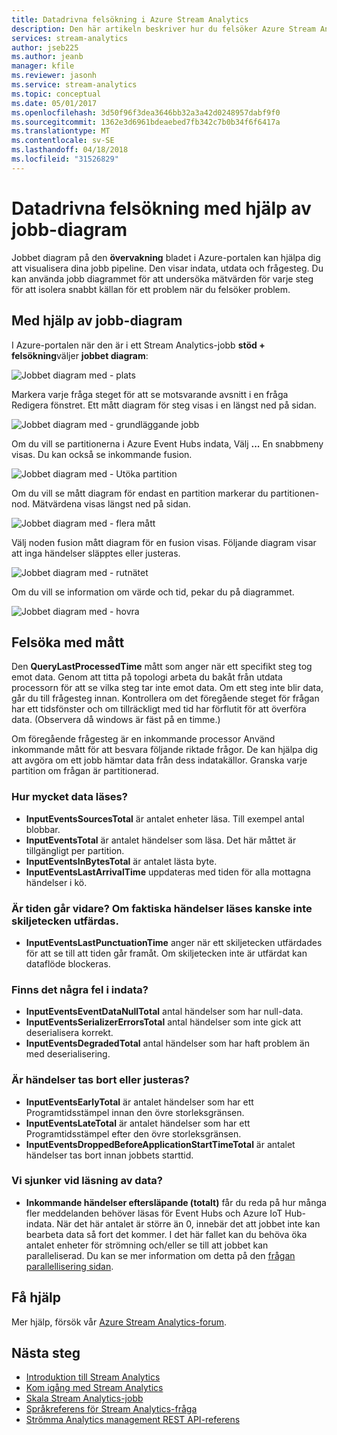 ```yaml
---
title: Datadrivna felsökning i Azure Stream Analytics
description: Den här artikeln beskriver hur du felsöker Azure Stream Analytics-jobbet med jobb diagram och mått i Azure-portalen.
services: stream-analytics
author: jseb225
ms.author: jeanb
manager: kfile
ms.reviewer: jasonh
ms.service: stream-analytics
ms.topic: conceptual
ms.date: 05/01/2017
ms.openlocfilehash: 3d50f96f3dea3646bb32a3a42d0248957dabf9f0
ms.sourcegitcommit: 1362e3d6961bdeaebed7fb342c7b0b34f6f6417a
ms.translationtype: MT
ms.contentlocale: sv-SE
ms.lasthandoff: 04/18/2018
ms.locfileid: "31526829"
---
```

# <a name="data-driven-debugging-by-using-the-job-diagram"></a>Datadrivna felsökning med hjälp av jobb-diagram

Jobbet diagram på den **övervakning** bladet i Azure-portalen kan hjälpa dig att visualisera dina jobb pipeline. Den visar indata, utdata och frågesteg. Du kan använda jobb diagrammet för att undersöka mätvärden för varje steg för att isolera snabbt källan för ett problem när du felsöker problem.

## <a name="using-the-job-diagram"></a>Med hjälp av jobb-diagram

I Azure-portalen när den är i ett Stream Analytics-jobb **stöd + felsökning**väljer **jobbet diagram**:

![Jobbet diagram med - plats](./media/stream-analytics-job-diagram-with-metrics/stream-analytics-job-diagram-with-metrics-portal-1.png)

Markera varje fråga steget för att se motsvarande avsnitt i en fråga Redigera fönstret. Ett mått diagram för steg visas i en längst ned på sidan.

![Jobbet diagram med - grundläggande jobb](./media/stream-analytics-job-diagram-with-metrics/stream-analytics-job-diagram-with-metrics-portal-2.png)

Om du vill se partitionerna i Azure Event Hubs indata, Välj **...** En snabbmeny visas. Du kan också se inkommande fusion.

![Jobbet diagram med - Utöka partition](./media/stream-analytics-job-diagram-with-metrics/stream-analytics-job-diagram-with-metrics-portal-3.png)

Om du vill se mått diagram för endast en partition markerar du partitionen-nod. Mätvärdena visas längst ned på sidan.

![Jobbet diagram med - flera mått](./media/stream-analytics-job-diagram-with-metrics/stream-analytics-job-diagram-with-metrics-portal-4.png)

Välj noden fusion mått diagram för en fusion visas. Följande diagram visar att inga händelser släpptes eller justeras.

![Jobbet diagram med - rutnätet](./media/stream-analytics-job-diagram-with-metrics/stream-analytics-job-diagram-with-metrics-portal-5.png)

Om du vill se information om värde och tid, pekar du på diagrammet.

![Jobbet diagram med - hovra](./media/stream-analytics-job-diagram-with-metrics/stream-analytics-job-diagram-with-metrics-portal-6.png)

## <a name="troubleshoot-by-using-metrics"></a>Felsöka med mått

Den **QueryLastProcessedTime** mått som anger när ett specifikt steg tog emot data. Genom att titta på topologi arbeta du bakåt från utdata processorn för att se vilka steg tar inte emot data. Om ett steg inte blir data, går du till frågesteg innan. Kontrollera om det föregående steget för frågan har ett tidsfönster och om tillräckligt med tid har förflutit för att överföra data. (Observera då windows är fäst på en timme.)
 
Om föregående frågesteg är en inkommande processor Använd inkommande mått för att besvara följande riktade frågor. De kan hjälpa dig att avgöra om ett jobb hämtar data från dess indatakällor. Granska varje partition om frågan är partitionerad.
 
### <a name="how-much-data-is-being-read"></a>Hur mycket data läses?

*   **InputEventsSourcesTotal** är antalet enheter läsa. Till exempel antal blobbar.
*   **InputEventsTotal** är antalet händelser som läsa. Det här måttet är tillgängligt per partition.
*   **InputEventsInBytesTotal** är antalet lästa byte.
*   **InputEventsLastArrivalTime** uppdateras med tiden för alla mottagna händelser i kö.
 
### <a name="is-time-moving-forward-if-actual-events-are-read-punctuation-might-not-be-issued"></a>Är tiden går vidare? Om faktiska händelser läses kanske inte skiljetecken utfärdas.

*   **InputEventsLastPunctuationTime** anger när ett skiljetecken utfärdades för att se till att tiden går framåt. Om skiljetecken inte är utfärdat kan dataflöde blockeras.
 
### <a name="are-there-any-errors-in-the-input"></a>Finns det några fel i indata?

*   **InputEventsEventDataNullTotal** antal händelser som har null-data.
*   **InputEventsSerializerErrorsTotal** antal händelser som inte gick att deserialisera korrekt.
*   **InputEventsDegradedTotal** antal händelser som har haft problem än med deserialisering.
 
### <a name="are-events-being-dropped-or-adjusted"></a>Är händelser tas bort eller justeras?

*   **InputEventsEarlyTotal** är antalet händelser som har ett Programtidsstämpel innan den övre storleksgränsen.
*   **InputEventsLateTotal** är antalet händelser som har ett Programtidsstämpel efter den övre storleksgränsen.
*   **InputEventsDroppedBeforeApplicationStartTimeTotal** är antalet händelser tas bort innan jobbets starttid.
 
### <a name="are-we-falling-behind-in-reading-data"></a>Vi sjunker vid läsning av data?

*   **Inkommande händelser eftersläpande (totalt)** får du reda på hur många fler meddelanden behöver läsas för Event Hubs och Azure IoT Hub-indata. När det här antalet är större än 0, innebär det att jobbet inte kan bearbeta data så fort det kommer. I det här fallet kan du behöva öka antalet enheter för strömning och/eller se till att jobbet kan paralleliserad. Du kan se mer information om detta på den [frågan parallellisering sidan](https://docs.microsoft.com/azure/stream-analytics/stream-analytics-parallelization). 


## <a name="get-help"></a>Få hjälp
Mer hjälp, försök vår [Azure Stream Analytics-forum](https://social.msdn.microsoft.com/Forums/azure/home?forum=AzureStreamAnalytics). 

## <a name="next-steps"></a>Nästa steg
* [Introduktion till Stream Analytics](stream-analytics-introduction.md)
* [Kom igång med Stream Analytics](stream-analytics-real-time-fraud-detection.md)
* [Skala Stream Analytics-jobb](stream-analytics-scale-jobs.md)
* [Språkreferens för Stream Analytics-fråga](https://msdn.microsoft.com/library/azure/dn834998.aspx)
* [Strömma Analytics management REST API-referens](https://msdn.microsoft.com/library/azure/dn835031.aspx)
